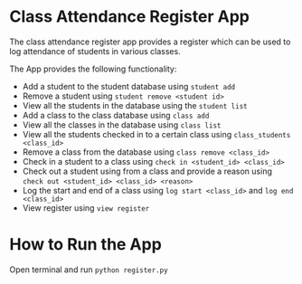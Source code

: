 # Class Attendance Register App

The class attendance register app provides a register which can be used to log attendance of students in various classes.

The App provides the following functionality:
* Add a student to the student database using `student add` 
* Remove a student using `student remove <student id>` 
* View all the students in the database using the `student list` 
* Add a class to the class database using `class add`
* View all the classes in the database using `class list`
* View all the students checked in to a certain class using `class_students <class_id>`
* Remove a class from the database using `class remove <class_id>`
* Check in a student to a class using `check in <student_id> <class_id>`
* Check out a student using from a class and provide a reason using `check out <student_id> <class_id> <reason>`
* Log the start and end of a class using `log start <class_id>` and `log end <class_id>`
* View register using `view register`

# How to Run the App
Open terminal and run `python register.py`
